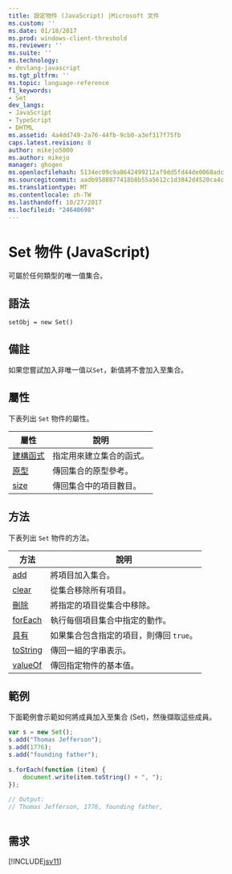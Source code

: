 ```yaml
---
title: 設定物件 (JavaScript) |Microsoft 文件
ms.custom: ''
ms.date: 01/18/2017
ms.prod: windows-client-threshold
ms.reviewer: ''
ms.suite: ''
ms.technology:
- devlang-javascript
ms.tgt_pltfrm: ''
ms.topic: language-reference
f1_keywords:
- Set
dev_langs:
- JavaScript
- TypeScript
- DHTML
ms.assetid: 4a4dd749-2a76-44fb-9cb0-a3ef317f75fb
caps.latest.revision: 8
author: mikejo5000
ms.author: mikejo
manager: ghogen
ms.openlocfilehash: 5134ec09c9a8642499212af9dd5fd44de0068adc
ms.sourcegitcommit: aadb9588877418b8b55a5612c1d3842d4520ca4c
ms.translationtype: MT
ms.contentlocale: zh-TW
ms.lasthandoff: 10/27/2017
ms.locfileid: "24640698"
---
```

# <a name="set-object-javascript"></a>Set 物件 (JavaScript)
可屬於任何類型的唯一值集合。  
  
## <a name="syntax"></a>語法  
  
```  
setObj = new Set()     
```  
  
## <a name="remarks"></a>備註  
 如果您嘗試加入非唯一值以`Set`，新值將不會加入至集合。  
  
## <a name="properties"></a>屬性  
 下表列出 `Set` 物件的屬性。  
  
|屬性|說明|  
|--------------|-----------------|  
|[建構函式](../../javascript/reference/constructor-property-set.md)|指定用來建立集合的函式。|  
|[原型](../../javascript/reference/prototype-property-set.md)|傳回集合的原型參考。|  
|[size](../../javascript/reference/size-property-set-javascript.md)|傳回集合中的項目數目。|  
  
## <a name="methods"></a>方法  
 下表列出 `Set` 物件的方法。  
  
|方法|說明|  
|------------|-----------------|  
|[add](../../javascript/reference/add-method-set-javascript.md)|將項目加入集合。|  
|[clear](../../javascript/reference/clear-method-set-javascript.md)|從集合移除所有項目。|  
|[刪除](../../javascript/reference/delete-method-set-javascript.md)|將指定的項目從集合中移除。|  
|[forEach](../../javascript/reference/foreach-method-set-javascript.md)|執行每個項目集合中指定的動作。|  
|[具有](../../javascript/reference/has-method-set-javascript.md)|如果集合包含指定的項目，則傳回 `true`。|  
|[toString](../../javascript/reference/tostring-method-set-javascript.md)|傳回一組的字串表示。|  
|[valueOf](../../javascript/reference/valueof-method-set-javascript.md)|傳回指定物件的基本值。|  
  
## <a name="example"></a>範例  
 下面範例會示範如何將成員加入至集合 (Set)，然後擷取這些成員。  
  
```JavaScript  
var s = new Set();  
s.add("Thomas Jefferson");  
s.add(1776);  
s.add("founding father");  
  
s.forEach(function (item) {  
    document.write(item.toString() + ", ");  
});  
  
// Output:  
// Thomas Jefferson, 1776, founding father,  
  
```  
  
## <a name="requirements"></a>需求  
 [!INCLUDE[jsv11](../../javascript/reference/includes/jsv11-md.md)]